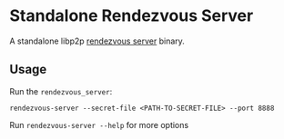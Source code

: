 # Standalone Rendezvous Server

A standalone libp2p [rendezvous server](https://github.com/libp2p/specs/tree/master/rendezvous) binary.

## Usage

Run the `rendezvous_server`:

```
rendezvous-server --secret-file <PATH-TO-SECRET-FILE> --port 8888
```

Run `rendezvous-server --help` for more options
